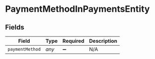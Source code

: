 # PaymentMethodInPaymentsEntity


## Fields

| Field              | Type               | Required           | Description        |
| ------------------ | ------------------ | ------------------ | ------------------ |
| `paymentMethod`    | *any*              | :heavy_minus_sign: | N/A                |